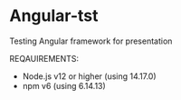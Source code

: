 # Angular-tst
Testing Angular framework for presentation 

REQAUIREMENTS: 

* Node.js v12 or higher (using 14.17.0)
* npm v6 (using 6.14.13)
